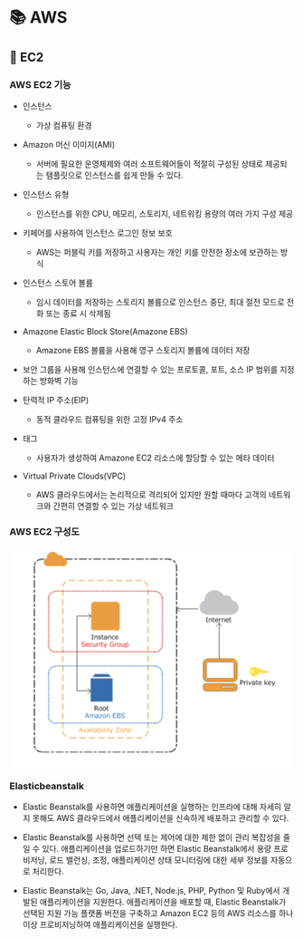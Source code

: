 # 📚 AWS 

## 📖 EC2

### AWS EC2 기능
- 인스턴스
    - 가상 컴퓨팅 환경

- Amazon 머신 이미지(AMI)
    - 서버에 필요한 운영체제와 여러 소프트웨어들이 적절히 구성된 상태로 제공되는 템플릿으로 인스턴스를 쉽게 만들 수 있다.

- 인스턴스 유형
    - 인스턴스를 위한 CPU, 메모리, 스토리지, 네트워킹 용량의 여러 가지 구성 제공

- 키페어를 사용하여 인스턴스 로그인 정보 보호
    - AWS는 퍼블릭 키를 저장하고 사용자는 개인 키를 안전한 장소에 보관하는 방식

- 인스턴스 스토어 볼륨
    - 임시 데이터를 저장하는 스토리지 볼륨으로 인스턴스 중단, 최대 절전 모드로 전화 또는 종료 시 삭제됨

- Amazone Elastic Block Store(Amazone EBS)
    - Amazone EBS 볼륨을 사용해 영구 스토리지 볼륨에 데이터 저장

- 보안 그룹을 사용해 인스턴스에 연결할 수 있는 프로토콜, 포트, 소스 IP 범위를 지정하는 방화벽 기능

- 탄력적 IP 주소(EIP)
    - 동적 클라우드 컴퓨팅을 위한 고정 IPv4 주소

- 태그
    - 사용자가 생성하여 Amazone EC2 리소스에 할당할 수 있는 메타 데이터

- Virtual Private Clouds(VPC)
    - AWS 클라우드에서는 논리적으로 격리되어 있지만 원할 때마다 고객의 네트워크와 간편히 연결할 수 있는 가상 네트워크

### AWS EC2 구성도
<img src="./image/2_1.png" alt="설명" width="500" style="display: block; margin: auto;">

### Elasticbeanstalk
- Elastic Beanstalk를 사용하면 애플리케이션을 실행하는 인프라에 대해 자세히 알지 못해도
AWS 클라우드에서 애플리케이션을 신속하게 배포하고 관리할 수 있다.

- Elastic Beanstalk를 사용하면 선택 또는 제어에 대한 제한 없이 관리 복잡성을 줄일 수 있다.
애플리케이션을 업로드하기만 하면 Elastic Beanstalk에서 용량 프로비저닝, 로드 밸런싱, 조정, 애플리케이션 상태 모니터링에 대한 세부 정보를 자동으로 처리한다.

- Elastic Beanstalk는 Go, Java, .NET, Node.js, PHP, Python 및 Ruby에서 개발된 애플리케이션을 지원한다.
애플리케이션을 배포할 때, Elastic Beanstalk가 선택된 지원 가능 플랫폼 버전을 구축하고
Amazon EC2 등의 AWS 리소스를 하나 이상 프로비저닝하여 애플리케이션을 실행한다.